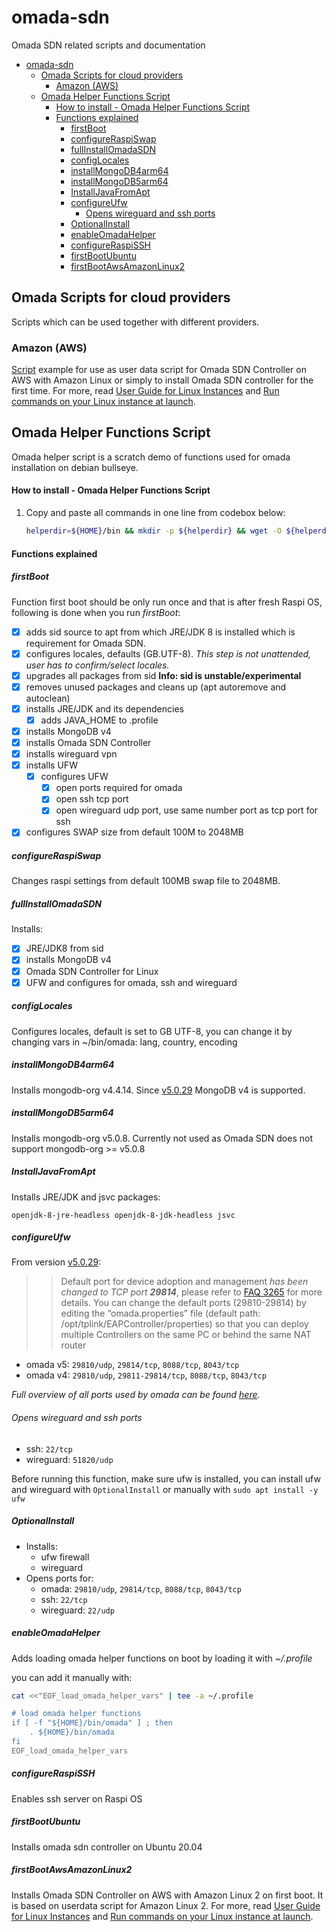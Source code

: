 # omada-sdn
Omada SDN related scripts and documentation

- [omada-sdn](#omada-sdn)
  - [Omada Scripts for cloud providers](#omada-scripts-for-cloud-providers)
    - [Amazon (AWS)](#amazon-aws)
  - [Omada Helper Functions Script](#omada-helper-functions-script)
      - [How to install - Omada Helper Functions Script](#how-to-install---omada-helper-functions-script)
      - [Functions explained](#functions-explained)
        - [firstBoot](#firstboot)
        - [configureRaspiSwap](#configureraspiswap)
        - [fullInstallOmadaSDN](#fullinstallomadasdn)
        - [configLocales](#configlocales)
        - [installMongoDB4arm64](#installmongodb4arm64)
        - [installMongoDB5arm64](#installmongodb5arm64)
        - [InstallJavaFromApt](#installjavafromapt)
        - [configureUfw](#configureufw)
          - [Opens wireguard and ssh ports](#opens-wireguard-and-ssh-ports)
        - [OptionalInstall](#optionalinstall)
        - [enableOmadaHelper](#enableomadahelper)
        - [configureRaspiSSH](#configureraspissh)
        - [firstBootUbuntu](#firstbootubuntu)
        - [firstBootAwsAmazonLinux2](#firstbootawsamazonlinux2)

## Omada Scripts for cloud providers

Scripts which can be used together with different providers.

### Amazon (AWS)

[Script](bin/aws-userdata-amazon-linux-2.sh) example for use as user data script for Omada SDN Controller on AWS with Amazon Linux or simply to install Omada SDN controller for the first time. For more, read [User Guide for Linux Instances](https://docs.aws.amazon.com/AWSEC2/latest/UserGuide/instancedata-add-user-data.html) and [Run commands on your Linux instance at launch](https://docs.aws.amazon.com/AWSEC2/latest/UserGuide/user-data.html).

## Omada Helper Functions Script

Omada helper script is a scratch demo of functions used for omada installation on debian bullseye.

#### How to install - Omada Helper Functions Script

1. Copy and paste all commands in one line from codebox below:

   ```bash
   helperdir=${HOME}/bin && mkdir -p ${helperdir} && wget -O ${helperdir}/omada https://gist.githubusercontent.com/omada-dev/5ce877c1b18809e62b97f5169cfc5001/raw/524767768f3c6d1e9df47d16fc3517d36500a014/omada-helper.sh && chmod +x ${helperdir}/omada && . ${helperdir}/omada && echo "Omada helper functions installed"
   ```

#### Functions explained
##### firstBoot

Function first boot should be only run once and that is after fresh Raspi OS, following is done when you run _firstBoot_:

- [x] adds sid source to apt from which JRE/JDK 8 is installed which is requirement for Omada SDN.
- [x] configures locales, defaults (GB.UTF-8). 
                             _This step is not unattended, user has to confirm/select locales._
- [x] upgrades all packages from sid
                             __Info: sid is unstable/experimental__
- [x] removes unused packages and cleans up (apt autoremove and autoclean)
- [x] installs JRE/JDK and its dependencies
  - [x] adds JAVA_HOME to .profile
- [x] installs MongoDB v4
- [x] installs Omada SDN Controller
- [x] installs wireguard vpn
- [x] installs UFW
  - [x] configures UFW
    - [x] open ports required for omada
    - [x] open ssh tcp port
    - [x] open wireguard udp port, use same number port as tcp port for ssh
- [x] configures SWAP size from default 100M to 2048MB

##### configureRaspiSwap

Changes raspi settings from default 100MB swap file to 2048MB.

##### fullInstallOmadaSDN

Installs:

- [x] JRE/JDK8 from sid
- [x] installs MongoDB v4
- [x] Omada SDN Controller for Linux
- [x] UFW and configures for omada, ssh and wireguard

##### configLocales

Configures locales, default is set to GB UTF-8, you can change it by changing vars in ~/bin/omada: lang, country, encoding

##### installMongoDB4arm64

Installs mongodb-org v4.4.14. Since [v5.0.29](https://community.tp-link.com/en/business/forum/topic/520248) MongoDB v4 is supported.

##### installMongoDB5arm64

Installs mongodb-org v5.0.8. Currently not used as Omada SDN does not support mongodb-org >= v5.0.8

##### InstallJavaFromApt

Installs JRE/JDK and jsvc packages: 

```text
openjdk-8-jre-headless openjdk-8-jdk-headless jsvc
```

##### configureUfw

From version [v5.0.29](https://community.tp-link.com/en/business/forum/topic/520248):
>>Default port for device adoption and management _has been changed to TCP port __29814___, please refer to [FAQ 3265](https://www.tp-link.com/support/faq/3265/) for more details. You can change the default ports (29810-29814) by editing the “omada.properties” file (default path: /opt/tplink/EAPController/properties) so that you can deploy multiple Controllers on the same PC or behind the same NAT router

- omada v5: `29810/udp`, `29814/tcp`, `8088/tcp`, `8043/tcp`
- omada v4: `29810/udp`, `29811-29814/tcp`, `8088/tcp`, `8043/tcp`

_Full overview of all ports used by omada can be found [here](https://www.tp-link.com/support/faq/3265/)._

###### Opens wireguard and ssh ports

- ssh: `22/tcp`
- wireguard: `51820/udp`

Before running this function, make sure ufw is installed, you can install ufw and wireguard with `OptionalInstall` or manually with `sudo apt install -y ufw`

##### OptionalInstall

- Installs:
  - ufw firewall
  - wireguard
- Opens ports for:
  - omada: `29810/udp`, `29814/tcp`, `8088/tcp`, `8043/tcp`
  - ssh: `22/tcp`
  - wireguard: `22/udp`

##### enableOmadaHelper

Adds loading omada helper functions on boot by loading it with _~/.profile_

you can add it manually with:

```bash
cat <<"EOF_load_omada_helper_vars" | tee -a ~/.profile

# load omada helper functions
if [ -f "${HOME}/bin/omada" ] ; then
    . ${HOME}/bin/omada
fi
EOF_load_omada_helper_vars
```

##### configureRaspiSSH

Enables ssh server on Raspi OS

##### firstBootUbuntu

Installs omada sdn controller on Ubuntu 20.04

##### firstBootAwsAmazonLinux2

Installs Omada SDN Controller on AWS with Amazon Linux 2 on first boot. It is based on userdata script for Amazon Linux 2. For more, read [User Guide for Linux Instances](https://docs.aws.amazon.com/AWSEC2/latest/UserGuide/instancedata-add-user-data.html) and [Run commands on your Linux instance at launch](https://docs.aws.amazon.com/AWSEC2/latest/UserGuide/user-data.html).